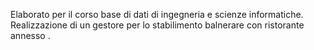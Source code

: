Elaborato per il corso base di dati di ingegneria e scienze informatiche.
Realizzazione di un gestore per lo stabilimento balnerare con ristorante annesso .
